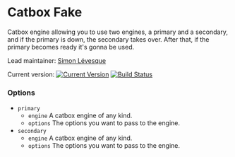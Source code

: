 # Catbox Fake

Catbox engine allowing you to use two engines, a primary and a secondary, and if the primary is down, the secondary takes over. After that, if the primary becomes ready it's gonna be used.

Lead maintainer: [Simon Lévesque](https://github.com/simlevesque)

Current version: [![Current Version](https://img.shields.io/npm/v/catbox-fake.svg)](https://www.npmjs.com/package/catbox-fake) [![Build Status](https://travis-ci.org/Tractr/catbox-fake.svg?branch=master)](https://travis-ci.org/Tractr/catbox-fake)

### Options

- `primary`
    - `engine` A catbox engine of any kind.
    - `options` The options you want to pass to the engine.
- `secondary`
    - `engine` A catbox engine of any kind.
    - `options` The options you want to pass to the engine.
